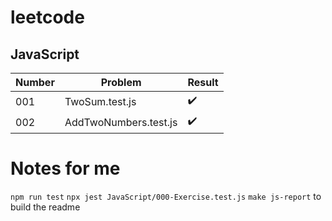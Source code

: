 # leetcode


## JavaScript
<!--- START JAVASCRIPT BLOCK --->
| Number | Problem | Result |
| -------| --------|--------|
| 001 | TwoSum.test.js | :heavy_check_mark: |
| 002 | AddTwoNumbers.test.js | :heavy_check_mark: |
<!--- END JAVASCRIPT BLOCK --->


# Notes for me
`npm run test`
`npx jest JavaScript/000-Exercise.test.js`
`make js-report` to build the readme
